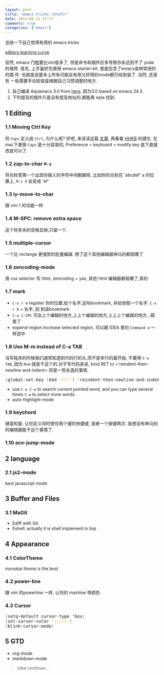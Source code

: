 ```yaml
---
layout: post
title: "emacs tricks (draft)"
date: 2013-06-11 17:17
comments: true
categories: ["emacs"]
---
```

<p>
总结一下自己觉得有用的 emacs tricks
</p>

<p>
<a href="http://ergoemacs.org/emacs/i/emacs_learning_curves.png">editors learning curve</a>
</p>

<p>
显然, emacs 门槛要比vim低多了, 但是命令和插件巨多导致你永远到不了
yoda 的境界.
首先, 上手最好先使用 emacs-starter-kit. 里面包含了emacs各种常用的的插
件. 也就是说基本上所有可能会有用又好用的mode都已经安装了. 当然, 还是有
一些需要手动安装盒根据自己习惯调整的地方.
</p>

<ol class="org-ol">
<li>自己编译 Aquamacs 3.0 from <a href="https://github.com/davidswelt/aquamacs-emacs.git">here</a>. 因为3.0 based on emacs 24.3.
</li>
<li>下列提及的插件凡是没有提及地址的,都能再 epla 找到.
</li>
</ol>

<div id="outline-container-sec-1" class="outline-2">
<h2 id="sec-1"><span class="section-number-2">1</span> Editing</h2>
<div class="outline-text-2" id="text-1">
</div><div id="outline-container-sec-1-1" class="outline-3">
<h3 id="sec-1-1"><span class="section-number-3">1.1</span> Moving Ctrl Key</h3>
<div class="outline-text-3" id="text-1-1">
<p>
将 <code>Caps</code> 定义成 <code>Ctrl</code>, 为什么呢? 好吧, 来读读这篇
 <a href="http://www.emacswiki.org/emacs/RepeatedStrainInjury">文章</a>, 再看看 <a href="http://www.pfu.fujitsu.com/hhkeyboard/">HHKB</a> 的键位. 在mac下更换 <code>Caps</code> 是十分容易的,
 Preference &gt; keyboard &gt; modify key 底下直接改就可以了. 
</p>
</div>
</div>

<div id="outline-container-sec-1-2" class="outline-3">
<h3 id="sec-1-2"><span class="section-number-3">1.2</span> zap-to-char <code>M-z</code></h3>
<div class="outline-text-3" id="text-1-2">
<p>
将光标至第一个出现你输入的字符中间都删除, 比如你的光标在 'abcdef' a 的位
置上, <code>M-z d</code> 会变成 'ef'
</p>
</div>
</div>
<div id="outline-container-sec-1-3" class="outline-3">
<h3 id="sec-1-3"><span class="section-number-3">1.3</span> iy-move-to-char</h3>
<div class="outline-text-3" id="text-1-3">
<p>
跟 vim f 的功能一样
</p>
</div>
</div>
<div id="outline-container-sec-1-4" class="outline-3">
<h3 id="sec-1-4"><span class="section-number-3">1.4</span> M-SPC: remove extra space</h3>
<div class="outline-text-3" id="text-1-4">
<p>
这个将多余的空格去掉,只留一个.
</p>
</div>
</div>
<div id="outline-container-sec-1-5" class="outline-3">
<h3 id="sec-1-5"><span class="section-number-3">1.5</span> multiple-cursor</h3>
<div class="outline-text-3" id="text-1-5">
<p>
一个比 rectange 更强势的批量编辑. 用了这个其他编辑器神马的都弱爆了
</p>
</div>
</div>

<div id="outline-container-sec-1-6" class="outline-3">
<h3 id="sec-1-6"><span class="section-number-3">1.6</span> zencoding-mode</h3>
<div class="outline-text-3" id="text-1-6">
<p>
用 css selector 写 html, zencoding + yas, 其他 html 编辑器都弱爆了,真的.
</p>
</div>
</div>
<div id="outline-container-sec-1-7" class="outline-3">
<h3 id="sec-1-7"><span class="section-number-3">1.7</span> mark</h3>
<div class="outline-text-3" id="text-1-7">
<ul class="org-ul">
<li><code>C-x r m</code> register 你的位置,给个名字,这叫bookmark, 并给他取一个名字. <code>C-x r b</code> + 名字, 回
到该bookmark
</li>
<li><code>C-u C-SPC</code> 可会上个编辑的地方,上上个编辑的地方,上上上个编辑的地方&#x2026;碉
堡了
</li>
<li>expend-region
Increase selected region, 可以跟 IDEA 里的 <code>Command w</code> 一样选中
</li>
</ul>
</div>
</div>
<div id="outline-container-sec-1-8" class="outline-3">
<h3 id="sec-1-8"><span class="section-number-3">1.8</span> Use M-m instead of C-a TAB</h3>
<div class="outline-text-3" id="text-1-8">
<p>
当写程序的时候我们通常知道到代码行的头,而不是本行的最开始, 不要用
<code>C-a TAB</code>, 因为 <code>M=m</code> 就是干这个的.对于写代码来说,  bind RET to
='reindent-then-newline-and-indent= 将是一劳永逸的事情. 
</p>
<div class="org-src-container">

<pre class="src src-lisp"><span style="color: #6b6b6b;">(</span>global-set-key <span style="color: #6b6b6b;">(</span>kbd <span style="color: #E6DB74;">"RET"</span><span style="color: #6b6b6b;">)</span> 'reindent-then-newline-and-indent<span style="color: #6b6b6b;">)</span>.
</pre>
</div>
<ul class="org-ul">
<li>use <code>C-s C-w</code> to search current pointed word, and you can type
several times <code>C-w</code> to select more words.
</li>
<li>auto-highlight-mode
</li>
</ul>
</div>
</div>
<div id="outline-container-sec-1-9" class="outline-3">
<h3 id="sec-1-9"><span class="section-number-3">1.9</span> keychord</h3>
<div class="outline-text-3" id="text-1-9">
<p>
键盘和旋. 让你定义同时按住两个键的快捷键, 或者一个按键两次.
我想没有神马别的编辑器能干这个事情了.
</p>
</div>
</div>

<div id="outline-container-sec-1-10" class="outline-3">
<h3 id="sec-1-10"><span class="section-number-3">1.10</span> ace-jump-mode</h3>
</div>
</div>

<div id="outline-container-sec-2" class="outline-2">
<h2 id="sec-2"><span class="section-number-2">2</span> language</h2>
<div class="outline-text-2" id="text-2">
</div><div id="outline-container-sec-2-1" class="outline-3">
<h3 id="sec-2-1"><span class="section-number-3">2.1</span> js2-mode</h3>
<div class="outline-text-3" id="text-2-1">
<p>
best javascript mode
</p>
</div>
</div>
</div>
<div id="outline-container-sec-3" class="outline-2">
<h2 id="sec-3"><span class="section-number-2">3</span> Buffer and Files</h2>
<div class="outline-text-2" id="text-3">
</div><div id="outline-container-sec-3-1" class="outline-3">
<h3 id="sec-3-1"><span class="section-number-3">3.1</span> MaGit</h3>
<div class="outline-text-3" id="text-3-1">
<ul class="org-ul">
<li>Ediff with Git
</li>
<li>Eshell: actually it is shell implement in lisp
</li>
</ul>
</div>
</div>
</div>


<div id="outline-container-sec-4" class="outline-2">
<h2 id="sec-4"><span class="section-number-2">4</span> Appearance</h2>
<div class="outline-text-2" id="text-4">
</div><div id="outline-container-sec-4-1" class="outline-3">
<h3 id="sec-4-1"><span class="section-number-3">4.1</span> ColorTheme</h3>
<div class="outline-text-3" id="text-4-1">
<p>
monokai theme is the best
</p>
</div>
</div>
<div id="outline-container-sec-4-2" class="outline-3">
<h3 id="sec-4-2"><span class="section-number-3">4.2</span> power-line</h3>
<div class="outline-text-3" id="text-4-2">
<p>
跟 vim 的powerline 一样, 让你的 mainline 带颜色
</p>
</div>
</div>
<div id="outline-container-sec-4-3" class="outline-3">
<h3 id="sec-4-3"><span class="section-number-3">4.3</span> Cursor</h3>
<div class="outline-text-3" id="text-4-3">
<div class="org-src-container">

<pre class="src src-lisp"><span style="color: #6b6b6b;">(</span>setq-default cursor-type 'box<span style="color: #6b6b6b;">)</span>
<span style="color: #6b6b6b;">(</span>set-cursor-color <span style="color: #E6DB74;">"green"</span><span style="color: #6b6b6b;">)</span>
<span style="color: #6b6b6b;">(</span>blink-cursor-mode<span style="color: #6b6b6b;">)</span>
</pre>
</div>
</div>
</div>
</div>

<div id="outline-container-sec-5" class="outline-2">
<h2 id="sec-5"><span class="section-number-2">5</span> GTD</h2>
<div class="outline-text-2" id="text-5">
<ul class="org-ul">
<li>org-mode
</li>
<li>markdown-mode
</li>
</ul>

<blockquote>
<p>
tobe continue&#x2026;
</p>
</blockquote>
</div>
</div>
